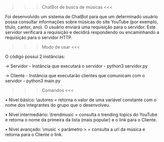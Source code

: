 >>> ChatBot de busca de músicas <<<

Foi desenvolvido um sistema de ChatBot para que um determinado usuário possa consultar informações 
sobre músicas do site YouTube (por exemplo, título, cantor, ano). O usuário enviará uma requisição
para o servidor. Este servidor verificará a requisição e decidirá respondendo ou encaminhando a 
requisição para o servidor HTTP.

>>> Modo de usar <<<

O código possui 2 instâncias:

-> Servidor - Instância que executará o servidor - python3 servidor.py

-> Cliente - Instância que executarão clientes que comunicam com o servidor - python3 main.py

>>> Comandos <<<

• Nível básico: \autores = retorna o valor de uma variável constante com o nome dos integrantes do grupo que o desenvolveu.

• Nível intermediário: \trendmusic = consulta o trending topics do YouTube e retorna o nome da primeira da lista (mais popular) e o link para o Cliente.

• Nível avançado: \music < parâmetro > = consulta a url da música e retorna para o Cliente o link.
